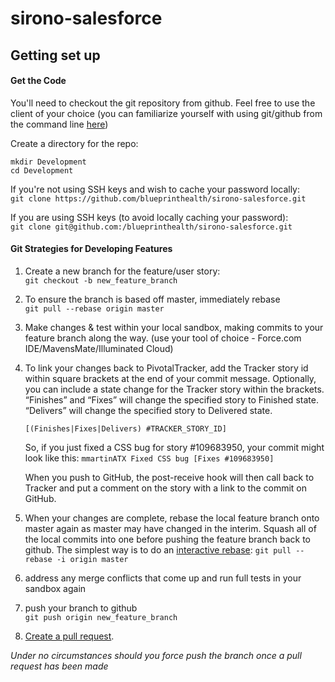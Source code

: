 # sirono-salesforce

## Getting set up
#### Get the Code
You'll need to checkout the git repository from github. Feel free to use the client of your choice (you
can familiarize yourself with using git/github from the command line [here](https://help.github.com/articles/set-up-git))

Create a directory for the repo:  
```
mkdir Development 
cd Development
```
If you're not using SSH keys and wish to cache your password locally:  
`git clone https://github.com/blueprinthealth/sirono-salesforce.git`

If you are using SSH keys (to avoid locally caching your password):  
`git clone git@github.com:/blueprinthealth/sirono-salesforce.git`

#### Git Strategies for Developing Features
1. Create a new branch for the feature/user story:  
    `git checkout -b new_feature_branch`

1. To ensure the branch is based off master, immediately rebase  
    `git pull --rebase origin master`

1. Make changes & test within your local sandbox, making commits to your feature branch along the way.
    (use your tool of choice - Force.com IDE/MavensMate/Illuminated Cloud)
    
1. To link your changes back to PivotalTracker, add the Tracker story id within square brackets at 
    the end of your commit message. Optionally, you can include a state change for the Tracker story 
    within the brackets. “Finishes” and “Fixes” will change the specified story to Finished state. 
    “Delivers” will change the specified story to Delivered state.
    
    `[(Finishes|Fixes|Delivers) #TRACKER_STORY_ID]`

    So, if you just fixed a CSS bug for story #109683950, your commit might look like this:
    `mmartinATX Fixed CSS bug [Fixes #109683950]`
  
    When you push to GitHub, the post-receive hook will then call back to Tracker and put a comment on the 
    story with a link to the commit on GitHub.                                          

1. When your changes are complete, rebase the local feature branch onto master again
    as master may have changed in the interim. Squash all of the local commits into one before 
    pushing the feature branch back to github. The simplest way is to do an [interactive rebase](http://gitready.com/advanced/2009/02/10/squashing-commits-with-rebase.html):
    `git pull --rebase -i origin master`
    
1. address any merge conflicts that come up and run full tests in your sandbox again

1. push your branch to github  
    `git push origin new_feature_branch`

1. [Create a pull request](https://help.github.com/articles/creating-a-pull-request). 

_Under no circumstances should you force push the branch once a pull request has been made_
